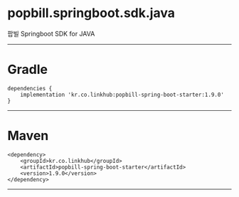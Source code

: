 popbill.springboot.sdk.java
================

팝빌 Springboot SDK for JAVA

-----

Gradle
================
    dependencies {
        implementation 'kr.co.linkhub:popbill-spring-boot-starter:1.9.0'
    }

------------
Maven
================
    <dependency>
        <groupId>kr.co.linkhub</groupId>
        <artifactId>popbill-spring-boot-starter</artifactId>
        <version>1.9.0</version>
    </dependency>

------------
